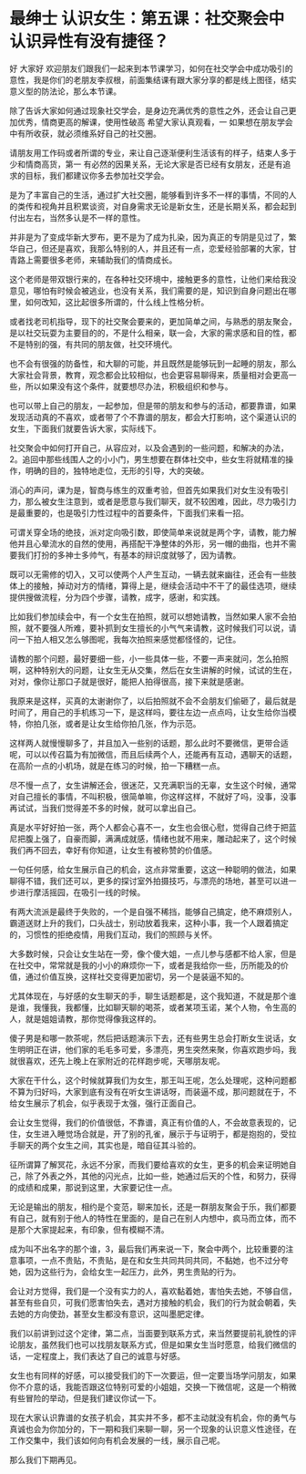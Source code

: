 # 最绅士 认识女生：第五课：社交聚会中认识异性有没有捷径？

好 大家好 欢迎朋友们跟我们一起来到本节课学习，如何在社交学会中成功吸引的意性，我是你们的老朋友李叔根，前面集结课有跟大家分享的都是线上图径，结实意义型的防法论，那么本节课。

除了告诉大家如何通过现象社交学会，是身边充满优秀的意性之外，还会让自己更加优秀，情商更高的解课，使用性破高 希望大家认真观看，一 如果想在朋友学会中有所收获，就必须维系好自己的社交圈。

请朋友用工作码或者所谓的专业，来让自己逐渐便利生活该有的样子，结束人多于少和情商高货，第一 有必然的因果关系，无论大家是否已经有女朋友，还是有追求的目标，我们都建议你多去参加社交学会。

是为了丰富自己的生活，通过扩大社交圈，能够看到许多不一样的事情，不同的人的类传和视角并且积累谈资，对自身需求无论是新女生，还是长期关系，都会起到付出左右，当然多认是不一样的意性。

并非是为了变成华新大罗布，更不是为了成为扎染，因为真正的专阴是见过了，繁华自己，但还是喜欢，我那么特别的人，并且还有一点，恋爱经验部署的大家，甘青路上需要很多老师，来辅助我们的情商成长。

这个老师是带双银行来的，在各种社交环境中，接触更多的意性，让他们来给我没意见，哪怕有时候会被逃业，也没有关系，我们需要的是，知识到自身问题出在哪里，如何改知，这比起很多所谓的，什么线上性格分析。

或者找老司机指导，现下的社交聚会要来的，更加简单之间，与熟悉的朋友聚会，是以社交玩耍为主要目的的，不是什么相亲，联一会，大家的需求感和目的性，都不是特别的强，有共同的朋友做，社交环境代。

也不会有很强的防备性，和大聊的可能，并且既然是能够玩到一起睡的朋友，那么大家社会背景，教育，观念都会比较相似，也会更容易聊得来，质量相对会更高一些，所以如果没有这个条件，就要想尽办法，积极组织和参与。

也可以带上自己的朋友，一起参加，但是带的朋友和参与的活动，都要靠谱，如果发现活动真的不喜欢，或者带了个不靠谱的朋友，都会大打影响，这个渠道认识的女生，下面我们就要告诉大家，实际线下。

社交聚会中如何打开自己，从容应对，以及会遇到的一些问题，和解决的办法，2。追回中那些线围人之的小小门，男生想要在群体社交中，些女生将就精准的操作，明确的目的，独特地走位，无形的引导，大的突破。

消心的声问，课为是，智商与练生的双重考验，但首先如果我们对女生没有吸引力，那么被女生注意到，或者是愿意与我们聊天，就不较困难，因此，尽力吸引力是最重要的，也是吸引力性过程中的首要条件，下面我们来看一招。

可谓关穿全场的绝技，派对定向吸引数，即使简单来说就是两个字，请教，能力解他并且心晕流水的自然的使用，再搭配干净整体的外形，另一帽的曲指，也并不需要我们打扮的多神士多帅气，有基本的辩识度就够了，因为请教。

既可以无需修的切入，又可以使两个人产生互动，一辆去就来幽往，还会有一些肢体上的接触，掉动对方的情绪，算得上是，继续会活动中不干了的最佳选项，继续提供搜做流程，分为四个步骤，请教，成字，感谢，和实践。

比如我们参加续会中，有一个女生在拍照，就可以想她请教，当然如果人家不会拍照，就不要强人所难，要补抓到女生擅长的小气气来请教，这时候我们可以说，请问一下拍人相又怎么够图呢，我每次拍照来感觉都怪怪的，记住。

请教的那个问题，最好要细一些，小一些具体一些，不要一声来就问，怎么拍照啊，这种特别大的问题，让女生无从交集，然后在女生讲解的时候，试试的生在，对对，像你让那口子就是很好，能把人拍得很高，接下来就是感谢。

我原来是这样，买真的太谢谢你了，以后拍照就不会不会朋友们偷砸了，最后就是时间了，用自己的手机练习一下，是这样吗，要往左边一点点吗，让女生给你当模特，你拍几张，或者是让女生给你拍几张，作为示范。

这样两人就慢慢聊多了，并且加入一些别的话题，那么此时不要微信，更带合适呢，可以以传召篇为有加微信，而且后续两个人，还能再有互动，遇聊天的话题，在高阶一点的小机场，就是在练习的时候，拍一下糟糕一点。

尽不慢一点了，女生讲解还会，很迷茫，又充满职当的无辜，女生这个时候，通常对自己擅长的事情，不叫积极，很简单嘛，你这样这样，不就好了吗，没事，没事再试试，当我们觉得差不多的时候，就可以拿出自己。

真是水平好好拍一张，两个人都会心喜不一，女生也会很心慰，觉得自己终于把蓝尼把腹上强了，自豪而脚，满满成就感，情绪也就不用来，雕动起来了，这个时候我们再不回去，幸好有你知道，让女生有被称赞的价值感。

一句任何感，给女生展示自己的机会，这点非常重要，这这一种聪明的做法，如果聊得不错，我们还可以，更多的探讨室外拍摄技巧，与漂亮的场地，甚至可以进一步进行摩活摇园，在吸引一线的时候。

有两大流派是最终于失败的，一个是自强不稀挡，能够自己搞定，绝不麻烦别人，霸道送财上升的我们，口头战士，别动放着我来，这种小事，我一个人跟着搞定的，习惯性的拒绝疫情，用我们互动，我们的照顾与关怀。

大多数时候，只会让女生站在一旁，像个傻大姐，一点儿参与感都不给人家，但是在社交中，常常就是我的小小的麻烦你一下，或者是我给你一些，历所能及的价值，通过价值互换，这样社交变得更加密切，另一个是装逼不知的。

尤其体现在，与好感的女生聊天的手，聊生话题都是，这个我知道，不就是那个谁是谁，我懂我，我都懂，比如聊天聊的喝茶，或者某项玉诺，某个人物，令生高的人，就是姐姐请教，那你觉得像我这样的。

傻子男是和哪一款茶呢，然后把话题演示下去，还有些男生总会打断女生说话，女生明明正在讲，他们家的毛毛多可爱，多漂亮，男生突然来聚，你喜欢跑步吗，我就很喜欢，还先上晚上在家附近的花样跑步呢，天哪朋友呢。

大家在干什么，这个时候就算我们为女生，那王叫王呢，怎么处理呢，这种问题都不算为归好吗，大家到底有没有在听女生讲话呀，而装逼不成，那问题就在于，不给女生展示了机会，似乎表现于太强，强行正面自己。

会让女生觉得，我们的价值很低，不靠谱，真正有价值的人，不会故意表现的，记住，女生进入睡觉场合就是，开了别的孔雀，展示于与证明于，都是抱抱的，受拉手聊天的两个女生之间，其实也是，暗自征其斗验的。

征所谓算了解冥花，永远不分家，而我们要给喜欢的女生，更多的机会来证明她自己，除了外表之外，其他的闪光点，比如一些，她通过后天的个性，和努力，获得的成绩和成果，那说到这里，大家要记住一点。

无论是输出的朋友，相约是个变范，聊来加长，还是一群朋友聚会于乐，我们都要有自己，就有别于他人的特性在里面的，是自己在别人内想中，疯马而立体，而不是那个大家提起来，有印象，但有模糊不清。

成为叫不出名字的那个谁，3，最后我们再来说一下，聚会中两个，比较重要的注意事项，一点不贵贴，不贵贴，是在和女生共同共同共同，不黏她，也不过分夸她，因为这些行为，会给女生一起压力，此外，男生贵贴的行为。

会让对方觉得，我们是一个没有实力的人，喜欢黏着她，害怕失去她，不够自信，甚至有些自贝，可我们愿害怕失去，遇对方接触的机会，我们的行为就会朝着，失去她的方向使劲，甚至女生都没有意识，这叫墨肥定律。

我们以前讲到过这个定律，第二点，当面要到联系方式，来当然要提前礼貌性的评论朋友，虽然我们也可以找朋友联系方式，但是如果女生当时愿意，给我们微信的话，一定程度上，我们表达了自己的诚意与好感。

女生也有同样的好感，可以接受我们的下一次要运，但一定要当场学问朋友，如果你不介意的话，我能否跟这位特别可爱的小姐姐，交换一下微信呢，这是一个稍微有些冒险的举动，但是我们建议你试一下。

现在大家认识靠谱的女孩子机会，其实并不多，都不主动就没有机会，你的勇气与真诚也会为你加分的，下一期和我们来聊一聊，另一个现象的认识意义性途径，在工作交集中，我们该如何向有机会发展的一线，展示自己呢。

那么我们下期再见。